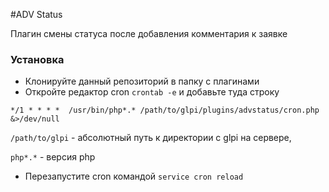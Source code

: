 #ADV Status

Плагин смены статуса после добавления комментария к заявке

### Установка

* Клонируйте данный репозиторий в папку с плагинами
* Откройте редактор cron `crontab -e` и добавьте туда строку

```
*/1 * * * *  /usr/bin/php*.* /path/to/glpi/plugins/advstatus/cron.php &>/dev/null
```

`/path/to/glpi` - абсолютный путь к директории с glpi на сервере,

`php*.*` - версия php
* Перезапустите cron командой `service cron reload`